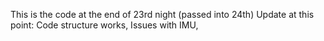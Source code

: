 This is the code at the end of 23rd night (passed into 24th)
Update at this point: Code structure works, Issues with IMU, 
